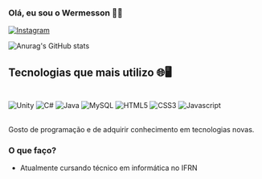 
### Olá, eu sou o Wermesson 👀👋

[![Instagram](https://img.shields.io/badge/Instagram-E4405F?style=for-the-badge&logo=instagram&logoColor=white)](https://instagram.com/eu_wermesson)

![Anurag's GitHub stats](https://github-readme-stats.vercel.app/api?username=wermesson-silva&show_icons=true&theme=transparent)

## Tecnologias que mais utilizo 🌐🖥️

<div style= "display: inline_block"><br/>
    <img align="center" alt="Unity"src = "https://img.shields.io/badge/Unity-100000?style=for-the-badge&logo=unity&logoColor=white"/>
    <img align="center" alt="C#"src = "https://img.shields.io/badge/C%23-239120?style=for-the-badge&logo=c-sharp&logoColor=white"/>
    <img align="center" alt="Java"src = "https://img.shields.io/badge/Java-ED8B00?style=for-the-badge&logo=openjdk&logoColor=white"/>
    <img align="center" alt="MySQL"src = "https://img.shields.io/badge/MySQL-005C84?style=for-the-badge&logo=mysql&logoColor=white"/>
    <img align="center" alt="HTML5"src = "https://img.shields.io/badge/HTML5-E34F26?style=for-the-badge&logo=html5&logoColor=white"/>
    <img align="center" alt="CSS3"src = "https://img.shields.io/badge/CSS3-1572B6?style=for-the-badge&logo=css3&logoColor=white"/>
    <img align="center" alt="Javascript"src = "https://img.shields.io/badge/JavaScript-F7DF1E?style=for-the-badge&logo=javascript&logoColor=black"/>


</div>
<br/>

Gosto de programação e de adquirir conhecimento em tecnologias novas.
<br/>

### O que faço?

- Atualmente cursando técnico em informática no IFRN
